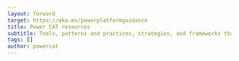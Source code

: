 ```yaml
---
layout: forward
target: https://aka.ms/powerplatformguidance
title: Power CAT resources
subtitle: Tools, patterns and practices, strategies, and frameworks that are based on real-world experience with customers, backed by expertise of our solution architects, engineers, and program managers.
tags: []
author: powercat
---
```

